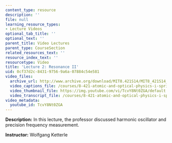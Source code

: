 ```yaml
---
content_type: resource
description: ''
file: null
learning_resource_types:
- Lecture Videos
optional_tab_title: ''
optional_text: ''
parent_title: Video Lectures
parent_type: CourseSection
related_resources_text: ''
resource_index_text: ''
resourcetype: Video
title: 'Lecture 2: Resonance II'
uid: 0cf37d2c-8431-9756-9a6a-07884c54e581
video_files:
  archive_url: http://www.archive.org/download/MIT8.421S14/MIT8_421S14_lec02_300k.mp4
  video_captions_file: /courses/8-421-atomic-and-optical-physics-i-spring-2014/d926c119f2bd5f4894f3f5247599138a_TcvY8Nt0ZGA.vtt
  video_thumbnail_file: https://img.youtube.com/vi/TcvY8Nt0ZGA/default.jpg
  video_transcript_file: /courses/8-421-atomic-and-optical-physics-i-spring-2014/bb215a322644d912799ba6bfcc43b0f3_TcvY8Nt0ZGA.pdf
video_metadata:
  youtube_id: TcvY8Nt0ZGA
---
```


**Description:** In this lecture, the professor discussed harmonic oscillator and precision frequency measurement.

**Instructor:** Wolfgang Ketterle